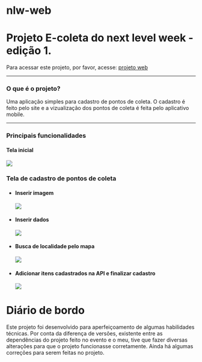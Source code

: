 # nlw-web 
<h1>Projeto E-coleta do next level week - edição 1.</h1>
<p>Para acessar este projeto, por favor, acesse: <a target="__blanck" href="https://e-coleta-magdiel.netlify.app/">projeto web</a></p>  
<hr>

<h3>O que é o projeto?</h3>
<p>Uma aplicação simples para cadastro de pontos de coleta. O cadastro é feito pelo site e a vizualização dos pontos de coleta é feita pelo aplicativo mobile.</p> 
<hr>

<h3>Principais funcionalidades</h3>
<h4>Tela inicial</h4>
<img src="https://user-images.githubusercontent.com/40240561/133492808-fed9f6a4-b2c2-4953-8cd2-6cf52263d61d.png">

<h3>Tela de cadastro de pontos de coleta</h4>
<ul>
   <li><h4>Inserir imagem</h4></li>
   <img src="https://user-images.githubusercontent.com/40240561/133492853-156001f1-a464-4fe6-8597-5e60bd4034d6.png">
  
   <li><h4>Inserir dados</h4></li>
   <img src="https://user-images.githubusercontent.com/40240561/133492887-8939945b-6efc-4351-8d7e-713f6961b587.png">

   <li><h4>Busca de localidade pelo mapa</h4></li>
   <img src="https://user-images.githubusercontent.com/40240561/133492939-db9023f1-f799-438a-8625-e98f622492a1.png">

   <li><h4>Adicionar itens cadastrados na API e finalizar cadastro</h4></li>
   <img src="https://user-images.githubusercontent.com/40240561/133493022-a50392ad-b8ca-46a9-8c0a-047b9f2a930c.png">
</ul>

<h1>Diário de bordo</h1>
<p>Este projeto foi desenvolvido para aperfeiçoamento de algumas habilidades técnicas.
Por conta da diferença de versões, existente entre as dependências do projeto feito no evento e o meu, tive que fazer diversas alterações para que o projeto funcionasse corretamente.
Ainda há algumas correções para serem feitas no projeto.</p>
